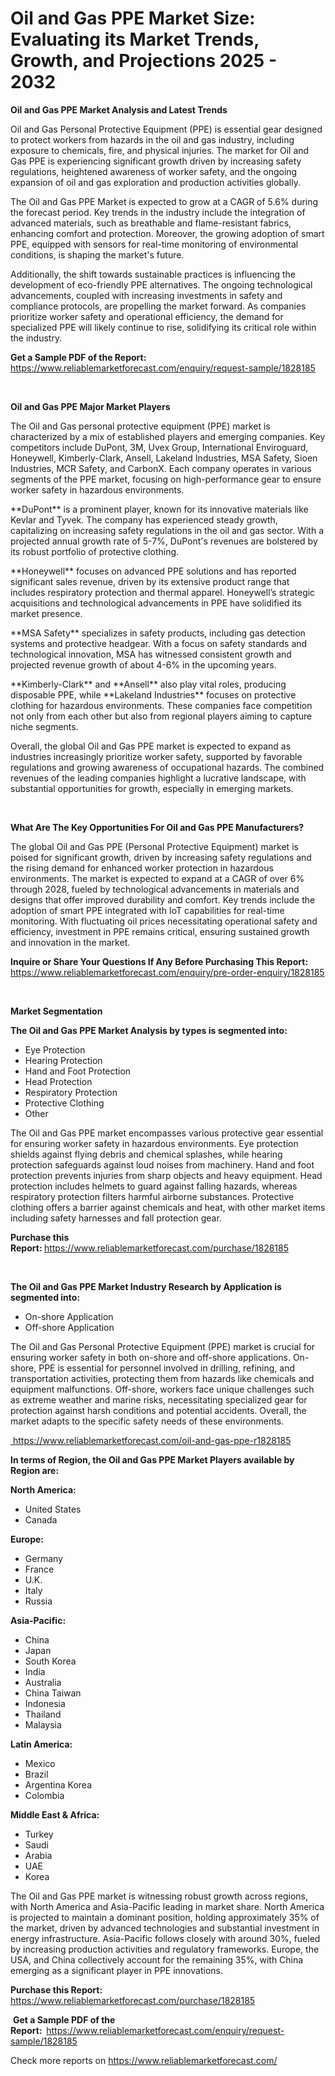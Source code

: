 <p><h1>Oil and Gas PPE Market Size: Evaluating its Market Trends, Growth, and Projections 2025 - 2032</h1></p><p><strong>Oil and Gas PPE Market Analysis and Latest Trends</strong></p>
<p><p>Oil and Gas Personal Protective Equipment (PPE) is essential gear designed to protect workers from hazards in the oil and gas industry, including exposure to chemicals, fire, and physical injuries. The market for Oil and Gas PPE is experiencing significant growth driven by increasing safety regulations, heightened awareness of worker safety, and the ongoing expansion of oil and gas exploration and production activities globally.</p><p>The Oil and Gas PPE Market is expected to grow at a CAGR of 5.6% during the forecast period. Key trends in the industry include the integration of advanced materials, such as breathable and flame-resistant fabrics, enhancing comfort and protection. Moreover, the growing adoption of smart PPE, equipped with sensors for real-time monitoring of environmental conditions, is shaping the market's future. </p><p>Additionally, the shift towards sustainable practices is influencing the development of eco-friendly PPE alternatives. The ongoing technological advancements, coupled with increasing investments in safety and compliance protocols, are propelling the market forward. As companies prioritize worker safety and operational efficiency, the demand for specialized PPE will likely continue to rise, solidifying its critical role within the industry.</p></p>
<p><strong>Get a Sample PDF of the Report:&nbsp;</strong> <a href="https://www.reliablemarketforecast.com/enquiry/request-sample/1828185?utm_campaign=2452&utm_medium=2&utm_source=Github&utm_content=ia&utm_term=04042025&utm_id=oil-and-gas-ppe">https://www.reliablemarketforecast.com/enquiry/request-sample/1828185</a></p>
<p>&nbsp;</p>
<p><strong>Oil and Gas PPE Major Market Players</strong></p>
<p><p>The Oil and Gas personal protective equipment (PPE) market is characterized by a mix of established players and emerging companies. Key competitors include DuPont, 3M, Uvex Group, International Enviroguard, Honeywell, Kimberly-Clark, Ansell, Lakeland Industries, MSA Safety, Sioen Industries, MCR Safety, and CarbonX. Each company operates in various segments of the PPE market, focusing on high-performance gear to ensure worker safety in hazardous environments.</p><p>**DuPont** is a prominent player, known for its innovative materials like Kevlar and Tyvek. The company has experienced steady growth, capitalizing on increasing safety regulations in the oil and gas sector. With a projected annual growth rate of 5-7%, DuPont's revenues are bolstered by its robust portfolio of protective clothing.</p><p>**Honeywell** focuses on advanced PPE solutions and has reported significant sales revenue, driven by its extensive product range that includes respiratory protection and thermal apparel. Honeywell’s strategic acquisitions and technological advancements in PPE have solidified its market presence.</p><p>**MSA Safety** specializes in safety products, including gas detection systems and protective headgear. With a focus on safety standards and technological innovation, MSA has witnessed consistent growth and projected revenue growth of about 4-6% in the upcoming years.</p><p>**Kimberly-Clark** and **Ansell** also play vital roles, producing disposable PPE, while **Lakeland Industries** focuses on protective clothing for hazardous environments. These companies face competition not only from each other but also from regional players aiming to capture niche segments.</p><p>Overall, the global Oil and Gas PPE market is expected to expand as industries increasingly prioritize worker safety, supported by favorable regulations and growing awareness of occupational hazards. The combined revenues of the leading companies highlight a lucrative landscape, with substantial opportunities for growth, especially in emerging markets.</p></p>
<p>&nbsp;</p>
<p><strong>What Are The Key Opportunities For Oil and Gas PPE Manufacturers?</strong></p>
<p><p>The global Oil and Gas PPE (Personal Protective Equipment) market is poised for significant growth, driven by increasing safety regulations and the rising demand for enhanced worker protection in hazardous environments. The market is expected to expand at a CAGR of over 6% through 2028, fueled by technological advancements in materials and designs that offer improved durability and comfort. Key trends include the adoption of smart PPE integrated with IoT capabilities for real-time monitoring. With fluctuating oil prices necessitating operational safety and efficiency, investment in PPE remains critical, ensuring sustained growth and innovation in the market.</p></p>
<p><strong>Inquire or Share Your Questions If Any Before Purchasing This Report:</strong> <a href="https://www.reliablemarketforecast.com/enquiry/pre-order-enquiry/1828185?utm_campaign=2452&utm_medium=2&utm_source=Github&utm_content=ia&utm_term=04042025&utm_id=oil-and-gas-ppe">https://www.reliablemarketforecast.com/enquiry/pre-order-enquiry/1828185</a></p>
<p>&nbsp;</p>
<p><strong>Market Segmentation</strong></p>
<p><strong>The Oil and Gas PPE Market Analysis by types is segmented into:</strong></p>
<p><ul><li>Eye Protection</li><li>Hearing Protection</li><li>Hand and Foot Protection</li><li>Head Protection</li><li>Respiratory Protection</li><li>Protective Clothing</li><li>Other</li></ul></p>
<p><p>The Oil and Gas PPE market encompasses various protective gear essential for ensuring worker safety in hazardous environments. Eye protection shields against flying debris and chemical splashes, while hearing protection safeguards against loud noises from machinery. Hand and foot protection prevents injuries from sharp objects and heavy equipment. Head protection includes helmets to guard against falling hazards, whereas respiratory protection filters harmful airborne substances. Protective clothing offers a barrier against chemicals and heat, with other market items including safety harnesses and fall protection gear.</p></p>
<p><strong>Purchase this Report:&nbsp;</strong><a href="https://www.reliablemarketforecast.com/purchase/1828185?utm_campaign=2452&utm_medium=2&utm_source=Github&utm_content=ia&utm_term=04042025&utm_id=oil-and-gas-ppe">https://www.reliablemarketforecast.com/purchase/1828185</a></p>
<p>&nbsp;</p>
<p><strong>The Oil and Gas PPE Market Industry Research by Application is segmented into:</strong></p>
<p><ul><li>On-shore Application</li><li>Off-shore Application</li></ul></p>
<p><p>The Oil and Gas Personal Protective Equipment (PPE) market is crucial for ensuring worker safety in both on-shore and off-shore applications. On-shore, PPE is essential for personnel involved in drilling, refining, and transportation activities, protecting them from hazards like chemicals and equipment malfunctions. Off-shore, workers face unique challenges such as extreme weather and marine risks, necessitating specialized gear for protection against harsh conditions and potential accidents. Overall, the market adapts to the specific safety needs of these environments.</p></p>
<p><a href="https://www.reliablemarketforecast.com/oil-and-gas-ppe-r1828185?utm_campaign=2452&utm_medium=2&utm_source=Github&utm_content=ia&utm_term=04042025&utm_id=oil-and-gas-ppe">&nbsp;https://www.reliablemarketforecast.com/oil-and-gas-ppe-r1828185</a></p>
<p><strong>In terms of Region, the Oil and Gas PPE Market Players available by Region are:</strong></p>
<p>
    <p> <strong> North America: </strong>
        <ul>
            <li>United States</li>
            <li>Canada</li>
        </ul>
        </p> 
    <p> <strong> Europe: </strong>
        <ul>
            <li>Germany</li>
            <li>France</li>
            <li>U.K.</li>
            <li>Italy</li>
            <li>Russia</li>
        </ul>
        </p> 
    <p> <strong> Asia-Pacific: </strong>
        <ul>
            <li>China</li>
            <li>Japan</li>
            <li>South Korea</li>
            <li>India</li>
            <li>Australia</li>
            <li>China Taiwan</li>
            <li>Indonesia</li>
            <li>Thailand</li>
            <li>Malaysia</li>
        </ul>
        </p> 
    <p> <strong> Latin America: </strong>
        <ul>
            <li>Mexico</li>
            <li>Brazil</li>
            <li>Argentina Korea</li>
            <li>Colombia</li>
        </ul>
        </p> 
    <p> <strong> Middle East & Africa: </strong>
        <ul>
            <li>Turkey</li>
            <li>Saudi</li>
            <li>Arabia</li>
            <li>UAE</li>
            <li>Korea</li>
        </ul>
    </p>
    </p>
<p><p>The Oil and Gas PPE market is witnessing robust growth across regions, with North America and Asia-Pacific leading in market share. North America is projected to maintain a dominant position, holding approximately 35% of the market, driven by advanced technologies and substantial investment in energy infrastructure. Asia-Pacific follows closely with around 30%, fueled by increasing production activities and regulatory frameworks. Europe, the USA, and China collectively account for the remaining 35%, with China emerging as a significant player in PPE innovations.</p></p>
<p><strong>Purchase this Report: </strong><a href="https://www.reliablemarketforecast.com/purchase/1828185?utm_campaign=2452&utm_medium=2&utm_source=Github&utm_content=ia&utm_term=04042025&utm_id=oil-and-gas-ppe">https://www.reliablemarketforecast.com/purchase/1828185</a></p>
<p>&nbsp;<strong>Get a Sample PDF of the Report:&nbsp;&nbsp;</strong><a href="https://www.reliablemarketforecast.com/enquiry/request-sample/1828185?utm_campaign=2452&utm_medium=2&utm_source=Github&utm_content=ia&utm_term=04042025&utm_id=oil-and-gas-ppe">https://www.reliablemarketforecast.com/enquiry/request-sample/1828185</a></p>
<p><strong></strong></p>
<p>Check more reports on <a href="https://www.reliablemarketforecast.com/?utm_campaign=2452&utm_medium=2&utm_source=Github&utm_content=ia&utm_term=04042025&utm_id=oil-and-gas-ppe">https://www.reliablemarketforecast.com/</a></p>
